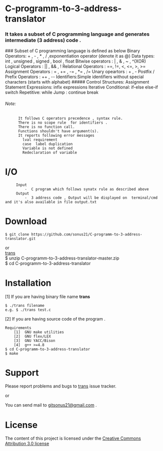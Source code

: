 # C-programm-to-3-address-translator
  <h3><b>It takes a subset of C programming language and generates intermediate (3 address)  code .</b></h3>
### Subset of C programming language is defined as below
		 Binary Operators: + , - , * , / ,exponentiation operator (denote it as @) 
		 Data types:  int , unsigned , signed , bool , float 
		 Bitwise operators : | , & , ~ , ^(XOR) 
		 Logical Operators : || , && , ! 
		 Relational Operators : ==, !=, <, <=, >, >= 
		 Assignment Operators : = , += , -= , *= , /= 
		 Unary opeartors : + , - 
		 Postfix / Prefix Operators : ++ , -- 
		 Identifiers:Simple identifiers without special characters (starts with alphabet)
##### Control Structures:
		 Assignment Statement 
	 	 Expressions: 
	 	 	  infix expressions 
		 Iterative  
		 Conditional: 
			  if-else
			  else-if
			  switch 
		 Repetitive: 
			  while
		 Jump :
	  		  continue
	  		  break

###### Note:
          It follows C operators precedence , syntax rule.
          There is no scope rule  for identifiers .
          There is no function call.
          Functions shouldn't have argument(s).
          It reports following error messages
			lval requirement
			case  label duplication
			Variable is not defined  
			Redeclaration of variable
# I/O
         Input  
   			 -  C program which follows synatx rule as described above
         Output
   			 -  3 address code , Output will be displayed on  terminal/cmd and it's also available in file output.txt
	   		 
# Download
	$ git clone https://github.com/sonus21/C-programm-to-3-address-translator.git 
or 	 	
        [trans](https://codeload.github.com/sonus21/C-programm-to-3-address-translator/zip/master)<br/>
        $ unzip C-programm-to-3-address-translator-master.zip<br/>
$ cd C-programm-to-3-address-translator<br/>

# Installation 
   [1] If you are having binary file name <b>trans</b> 
  
	$ ./trans filename
	e.g. $ ./trans test.c
	    	   
   [2] If you are having source code of the program . 
	
	Requirements
		[1]  GNU make utilities
		[2]  GNU flex/LEX
		[3]  GNU YACC/Bison
		[4]  g++ >=4.8 
	$ cd C-programm-to-3-address-translator
	$ make 
# Support
Please report problems and bugs to  [trans](https://github.com/sonus21/C-programm-to-3-address-translator/issues) issue tracker.

or 

You can send mail to gitsonus21@gmail.com .

# License
The content of this project  is licensed under the
[Creative Commons Attribution 3.0 license](http://creativecommons.org/licenses/by/3.0/us/deed.en_US)

	        
